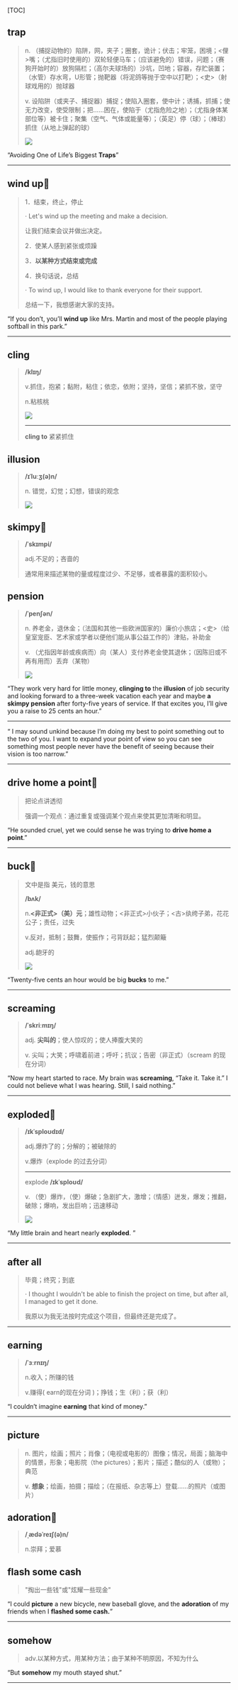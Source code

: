 [TOC]

## trap

> n.
> （捕捉动物的）陷阱，网，夹子；圈套，诡计；伏击；牢笼，困境；<俚>嘴；（尤指旧时使用的）双轮轻便马车；（应该避免的）错误，问题；（赛狗开始时的）放狗隔栏；（高尔夫球场的）沙坑，凹地；容器，存贮装置；（水管）存水弯，U形管；抛靶器（将泥鸽等抛于空中以打靶）；<史>（射球戏用的）抛球器
>
> v.
> 设陷阱（或夹子、捕捉器）捕捉；使陷入圈套，使中计；诱捕，抓捕；使无力改变，使受限制；把……困在，使陷于（尤指危险之地）；（尤指身体某部位等）被卡住；聚集（空气、气体或能量等）；（英足）停（球）；（棒球）抓住（从地上弹起的球）
>
> ![](https://ydlunacommon-cdn.nosdn.127.net/f27bf2949008026ebb8b6b4ce3b40c8e.jpg?)

“Avoiding One of Life’s Biggest **Traps**”

---

## wind up🚩

> 1．结束，终止，停止
>
> · Let's wind up the meeting and make a decision.
>
> 让我们结束会议并做出决定。
>
> 2．使某人感到紧张或烦躁
>
> 3．**以某种方式结束或完成**
>
> 4．换句话说，总结
>
> · To wind up, I would like to thank everyone for their support.
>
> 总结一下，我想感谢大家的支持。

“If you don’t, you’ll **wind up** like Mrs. Martin and most of the people playing softball in this park.”

---

## cling

> **/klɪŋ/**
> 
>v.抓住，抱紧；黏附，粘住；依恋，依附；坚持，坚信；紧抓不放，坚守
> 
> n.粘核桃
>
> ![](https://ydlunacommon-cdn.nosdn.127.net/338d0e66b3fb2fcd07092ae01981b663.jpg?)
>
> ---
>
> **cling to**  紧紧抓住

## illusion

> **/ɪˈluːʒ(ə)n/**
>
> n.
> 错觉，幻觉；幻想，错误的观念
>
> ![](https://ydlunacommon-cdn.nosdn.127.net/613a3bde17b78c492c570cbc5264c47f.jpg?)

## skimpy🚩

> **/ˈskɪmpi/**
>
> adj.不足的；吝啬的
>
> 通常用来描述某物的量或程度过少、不足够，或者暴露的面积较小。

## pension

> **/ˈpenʃən/**
>
> n.
> 养老金，退休金；（法国和其他一些欧洲国家的）廉价小旅店；<史>（给皇室宠臣、艺术家或学者以便他们能从事公益工作的）津贴，补助金
>
> v.
> （尤指因年龄或疾病而）向（某人）支付养老金使其退休；（因陈旧或不再有用而）丢弃（某物）
>
> ![](https://ydlunacommon-cdn.nosdn.127.net/cf08a77b77e655446637188ec7e2e2ec.jpg?)

“They work very hard for little money, **clinging to** the **illusion** of job security and looking forward to a three-week vacation each year and maybe **a skimpy pension** after forty-five years of service. If that excites you, I’ll give you a raise to 25 cents an hour.”

---

“ I may sound unkind because I’m doing my best to point something out to the two of you. I want to expand your point of view so you can see something most people never have the benefit of seeing because their vision is too narrow.”

---

## drive home a point🚩

> 把论点讲透彻
>
> 强调一个观点：通过重复或强调某个观点来使其更加清晰和明显。

“He sounded cruel, yet we could sense he was trying to **drive home a point**.”

---

## buck🚩

> 文中是指 美元，钱的意思
>
> **/bʌk/**
>
> n.**<非正式>（美）元**；雄性动物；<非正式>小伙子；<古>纨绔子弟，花花公子；责任，过失
>
> v.反对，抵制；鼓舞，使振作；弓背跃起；猛烈颠簸
>
> adj.龅牙的
>
> ![](https://ydlunacommon-cdn.nosdn.127.net/bb3d6dfbea5b2e7e6e987397f60da07c.jpg?)

“Twenty-five cents an hour would be big **bucks** to me.”

---

## screaming

> **/ˈskriːmɪŋ/**
>
> adj.
> **尖叫的**；使人惊叹的；使人捧腹大笑的
>
> v.
> 尖叫；大笑；呼啸着前进；呼吁；抗议；告密（非正式）（scream 的现在分词）

“Now my heart started to race. My brain was **screaming**, “Take it. Take it.” I could not believe what I was hearing. Still, I said nothing.”

---

## exploded🚩

> **/ɪkˈsploʊdɪd/**
>
> adj.爆炸了的；分解的；被破除的
>
> v.爆炸（explode 的过去分词）
>
> ---
>
> explode **/ɪkˈsploʊd/**
>
> v.
> （使）爆炸，（使）爆破；急剧扩大，激增；（情感）迸发，爆发；推翻，破除；爆响，发出巨响；迅速移动
>
> ![](https://ydlunacommon-cdn.nosdn.127.net/f6aab4ec16dec63d595512343ba7c5c7.jpg?)

“My little brain and heart nearly **exploded**. ”

---

## after all

> 毕竟；终究；到底
>
> · I thought I wouldn't be able to finish the project on time, but after all, I managed to get it done.
>
> 我原以为我无法按时完成这个项目，但最终还是完成了。

---

## earning

> **/ˈɜːrnɪŋ/**
>
> n.收入；所赚的钱
>
> v.赚得( earn的现在分词 )；挣钱；生（利）；获（利）

“I couldn’t imagine **earning** that kind of money.”

---

## picture

> n.
> 图片，绘画；照片；肖像；（电视或电影的）图像；情况，局面；脑海中的情景，形象；电影院（the pictures）；影片；描述；酷似的人（或物）；典范
>
> v.
> **想象**；绘画，拍摄；描绘；（在报纸、杂志等上）登载……的照片（或图片）

## adoration🚩

> **/ˌædəˈreɪʃ(ə)n/**
>
> n.崇拜；爱慕

## flash some cash

> "掏出一些钱"或"炫耀一些现金"

“I could **picture** a new bicycle, new baseball glove, and the **adoration** of my friends when I **flashed some cash.**”

---

## somehow

> adv.以某种方式，用某种方法；由于某种不明原因，不知为什么

“But **somehow** my mouth stayed shut.”

---

